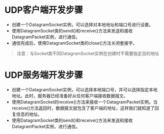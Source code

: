 # UDP客户端开发步骤
* 创建一个DatagramSocket实例，可以选择对本地地址和端口号进行设置。
* 使用DatagramSocket类的send()和receive()方法来发送和接收DatagramPacket实例，进行通信。
* 通信完成后，使用DatagramSocket类的close()方法关闭套接字。

>注意：与Socket类不同DatagramSocket实例在创建时不需要指定目的地址

# UDP服务端开发步骤
* 创建一个DatagramSocket实例，可以选择本地端口号，并可以选择指定本地地址。此时，服务器已经准备好从任何客户端接收数据报文。
* 使用DatagramSocket的receive()方法来接收一个DatagramPacket实例。当receive()方法返回时，数据报文就包含了客户端的地址，这样我们就知道了回复信息的地址。
* 使用DatagramSocket类的send()和receive()方法来发送和接收DatagramPacket实例，进行通信。